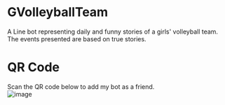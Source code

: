 # GVolleyballTeam
A Line bot representing daily and funny stories of a girls' volleyball team. The events presented are based on true stories.

# QR Code
Scan the QR code below to add my bot as a friend.  
![image](https://i.imgur.com/4V8oNNq.png)
